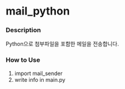 # mail_python

### Description
Python으로 첨부파일을 포함한 메일을 전송합니다.

### How to Use
1. import mail_sender
2. write info in main.py
